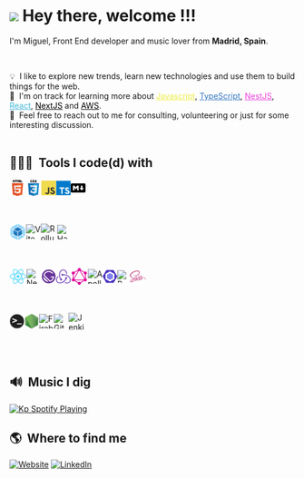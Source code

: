 # <img src="https://cdn.jsdelivr.net/gh/MigCap/assets-cdn/PersonalGithubReadme/HandGreet.gif" width="35px" />&nbsp;<b>Hey there, welcome !!!</b>

<p aligh="left">
  I'm Miguel, Front End developer and music lover from <b>Madrid, Spain</b>.
</p>
<br>

💡 &nbsp;I like to explore new trends, learn new technologies and use them to build things for the web.\
🌱 &nbsp;I'm on track for learning more about <a style="color:#eded42" href="https://developer.mozilla.org/en-US/docs/Web/JavaScript" target="_blank"><u>Javascript</u></a>, <a style="color:#3174C1" href="https://www.typescriptlang.org/" target="_blank"><u>TypeScript</u></a>, <a style="color:#ed42dc" href="https://nestjs.com/" target="_blank"><u>NestJS</u></a>, <a style="color:#45b8d8" href="https://reactjs.org/" target="_blank"><u>React</u></a>, <a style="color:#000000" href="https://nextjs.org/" target="_blank"><u>NextJS</u></a> and <a style="color:#000000" href="https://aws.amazon.com/" target="_blank"><u>AWS</u></a>.\
💬 &nbsp;Feel free to reach out to me for consulting, volunteering or just for some interesting discussion.
  <br />
<br />


<h2>👨🏻‍💻 &nbsp;Tools I code(d) with</h2>
  <section style="display:flex; flex-direction: row; justify-items: center; justify-content: start; align-items: center; align-content: center; margin-bottom: 15px;">
    <img align="left" alt="HTML5" title="HTML5" width="28px" src="https://raw.githubusercontent.com/github/explore/80688e429a7d4ef2fca1e82350fe8e3517d3494d/topics/html/html.png" />
    <img align="left" alt="CSS3" title="CSS3" width="28px" src="https://raw.githubusercontent.com/github/explore/80688e429a7d4ef2fca1e82350fe8e3517d3494d/topics/css/css.png" />
    <img align="left" alt="JavaScript" title="JavaScript" width="26px" height="26px" src="https://raw.githubusercontent.com/github/explore/80688e429a7d4ef2fca1e82350fe8e3517d3494d/topics/javascript/javascript.png" />
    <img align="left" alt="TypeScript" title="TypeScript" width="26px" height="26px" src="https://raw.githubusercontent.com/devicons/devicon/c5378d6c2510ffa0b3e4475af95618a8048d6cf1/icons/typescript/typescript-original.svg" />
    <img align="left" alt="Markdown" title="Markdown" width="26px" height="26px" src="https://raw.githubusercontent.com/github/explore/80688e429a7d4ef2fca1e82350fe8e3517d3494d/topics/markdown/markdown.png" />
  </section>
  <br />
<br />
  <section style="display:flex; flex-direction: row; justify-items: center; justify-content: start; align-items: center; align-content: center; margin-bottom: 15px;">
    <img align="left" alt="Webpack" title="Webpack" width="29px" height="29px" src="https://raw.githubusercontent.com/devicons/devicon/c5378d6c2510ffa0b3e4475af95618a8048d6cf1/icons/webpack/webpack-original.svg" />
    <img align="left" alt="Vite" title="Vite" width="26px" height="26px" src="https://camo.githubusercontent.com/61e102d7c605ff91efedb9d7e47c1c4a07cef59d3e1da202fd74f4772122ca4e/68747470733a2f2f766974656a732e6465762f6c6f676f2e737667" />
    <img align="left" alt="Rollup" title="Rollup" width="29px" height="29px" src="https://camo.githubusercontent.com/50e43473527a57747fb7cd9b0061355205ac9a2763207a78d9812ceef1da52c0/68747470733a2f2f726f6c6c75706a732e6f72672f6c6f676f2e737667" />
    <img align="left" alt="Handlebars" title="Handlebars" width="25px" height="25px" src="https://www.vectorlogo.zone/logos/handlebarsjs/handlebarsjs-icon.svg" />
  </section>
  <br />
<br />
  <section style="display:flex; flex-direction: row; justify-items: center; justify-content: start; align-items: center; align-content: center; margin-bottom: 15px;">
    <img align="left" alt="ReactJS" title="ReactJS" width="30px" height="30px" src="https://raw.githubusercontent.com/devicons/devicon/c5378d6c2510ffa0b3e4475af95618a8048d6cf1/icons/react/react-original.svg" />
    <img align="left" alt="NextJS" title="NextJS" width="26px" height="26px" src="https://cdn.jsdelivr.net/npm/simple-icons@v3/icons/next-dot-js.svg" />
    <img align="left" alt="Gatsby" title="Gatsby" width="26px" height="26px" src="https://raw.githubusercontent.com/github/explore/e94815998e4e0713912fed477a1f346ec04c3da2/topics/gatsby/gatsby.png" />
    <img align="left" alt="Redux" title="Redux" width="26px" height="26px" src="https://raw.githubusercontent.com/devicons/devicon/c5378d6c2510ffa0b3e4475af95618a8048d6cf1/icons/redux/redux-original.svg" />
    <img align="left" alt="GraphQL" title="GraphQL" width="30px" height="30px" src="https://raw.githubusercontent.com/github/explore/5c058a388828bb5fde0bcafd4bc867b5bb3f26f3/topics/graphql/graphql.png" />
    <img align="left" alt="Apollo Client" title="Apollo Client" width="26px" height="26px" src="https://raw.githubusercontent.com/simple-icons/simple-icons/d56a2b3b9d3709c9e00eb42742ae6db0844f6e2d/icons/apollographql.svg" />
    <img align="left" alt="ESLint" title="ESLint" width="26px" height="26px" src="https://raw.githubusercontent.com/github/explore/80688e429a7d4ef2fca1e82350fe8e3517d3494d/topics/eslint/eslint.png" />
    <img align="left" alt="Prettier" title="Prettier" width="22px" height="22px" src="https://prettier.io/icon.png" />
    <img align="left" alt="Sass" title="Sass" width="28px" src="https://raw.githubusercontent.com/github/explore/80688e429a7d4ef2fca1e82350fe8e3517d3494d/topics/sass/sass.png" />
  </section>
<br />
<br />
  <section style="display:flex; flex-direction: row; justify-items: center; justify-content: start; align-items: center; align-content: center; margin-bottom: 15px;">
    <img align="left" alt="Terminal" title="Terminal" width="26px" height="26px" src="https://raw.githubusercontent.com/github/explore/80688e429a7d4ef2fca1e82350fe8e3517d3494d/topics/terminal/terminal.png" />
    <img align="left" alt="Node.js" title="Node.js" width="26px" height="26px" src="https://raw.githubusercontent.com/github/explore/80688e429a7d4ef2fca1e82350fe8e3517d3494d/topics/nodejs/nodejs.png" />
    <img align="left" alt="Firebase" title="Firebase" width="26px" height="26px" src="https://www.vectorlogo.zone/logos/firebase/firebase-icon.svg" />
    <img align="left" alt="Git" title="Git" width="26px" height="26px" src="https://www.vectorlogo.zone/logos/git-scm/git-scm-icon.svg" />
    <img align="left" alt="Jenkins" title="Jenkins" width="30px" height="30px" src="https://www.vectorlogo.zone/logos/jenkins/jenkins-icon.svg" />
  </section>
<br />
<br />

<h2>🔊  &nbsp;Music I dig</h2>
<p>
<a href="https://open.spotify.com/user/kaps01/" target="_blank"><img src="https://spotify-now-playing-readme.vercel.app/api/spotify" alt="Kp Spotify Playing" width="350" /></a>
</p>

<h2>🌎  &nbsp;Where to find me</h2>
  <a href="https://miguelcapellan.com" target="_blank"><img alt="Website" src="https://img.shields.io/badge/-Website-000000?style=for-the-badge&logo=codepen&logoColor=white" /></a>
  <a href="https://www.linkedin.com/in/miguel-capellan/" target="_blank"><img alt="LinkedIn" src="https://img.shields.io/badge/-Linkedin-%230077B5.svg?&style=for-the-badge&logo=linkedin&logoColor=white" /></a>
